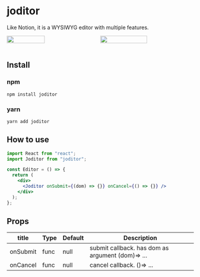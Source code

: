 # joditor

Like Notion, it is a WYSIWYG editor with multiple features.

<div style="display:flex; justify-content:space-between">

<img src="https://joblog-images-buckit.s3.ap-northeast-2.amazonaws.com/images/title+move.gif" alt="" width="45%" />
<img src="https://joblog-images-buckit.s3.ap-northeast-2.amazonaws.com/images/%E1%84%89%E1%85%B3%E1%84%8F%E1%85%B3%E1%84%85%E1%85%B5%E1%86%AB%E1%84%89%E1%85%A3%E1%86%BA+2022-10-05+%E1%84%8B%E1%85%A9%E1%84%8C%E1%85%A5%E1%86%AB+10.00.36.png" alt="" width="50%"  />

</div>
<br/>

## Install

### npm

```
npm install joditor
```

### yarn

```
yarn add joditor
```

## How to use

```jsx
import React from "react";
import Joditor from "joditor";

const Editor = () => {
  return (
    <div>
      <Joditor onSubmit={(dom) => {}} onCancel={() => {}} />
    </div>
  );
};
```

## Props

| title    | Type | Default | Description                                      |
| -------- | ---- | ------- | ------------------------------------------------ |
| onSubmit | func | null    | submit callback. has dom as argument (dom)=> ... |
| onCancel | func | null    | cancel callback. ()=> ...                        |
